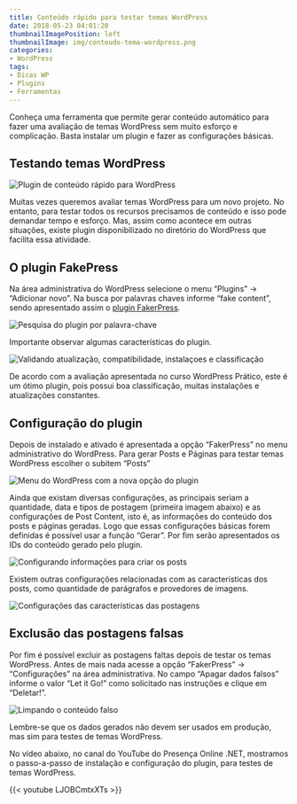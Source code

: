 ```yaml
---
title: Conteúdo rápido para testar temas WordPress
date: 2018-05-23 04:01:20
thumbnailImagePosition: left
thumbnailImage: img/conteudo-tema-wordpress.png
categories:
- WordPress
tags:
- Dicas WP
- Plugins
- Ferramentas
---
```

Conheça uma ferramenta que permite gerar conteúdo automático para fazer uma avaliação de temas WordPress sem muito esforço e complicação. Basta instalar um plugin e fazer as configurações básicas.

<!--more-->

## Testando temas WordPress

![Plugin de conteúdo rápido para WordPress](../../img/conteudo-tema-wordpress.png "Gerando conteúdo para WordPress")

Muitas vezes queremos avaliar temas WordPress para um novo projeto. No entanto, para testar todos os recursos precisamos de conteúdo e isso pode demandar tempo e esforço. Mas, assim como acontece em outras situações, existe plugin disponibilizado no diretório do WordPress que facilita essa atividade.

## O plugin FakePress

Na área administrativa do WordPress selecione o menu “Plugins” -> “Adicionar novo”. Na busca por palavras chaves informe “fake content”, sendo apresentado assim o [plugin FakerPress](https://wordpress.org/plugins/fakerpress/).

![Pesquisa do plugin por palavra-chave](../../img/01-pesquisa-plugin-conteudo.png "Pesquisando o plugin FakerPress no diretório do WordPress")

Importante observar algumas características do plugin.

![Validando atualização, compatibilidade, instalaçoes e classificação](../../img/02-plugin-conteudo-wp.png "Detalhes do plugin FakerPress")

De acordo com a avaliação apresentada no curso WordPress Prático, este é um ótimo plugin, pois possui boa classificação, muitas instalações e atualizações constantes.

## Configuração do plugin

Depois de instalado e ativado é apresentada a opção “FakerPress” no menu administrativo do WordPress. Para gerar Posts e Páginas para testar temas WordPress escolher o subitem “Posts”

![Menu do WordPress com a nova opção do plugin](../../img/03-opcao-menu-faker-press.png "Opção de menu FakerPress")

Ainda que existam diversas configurações, as principais seriam a quantidade, data e tipos de postagem (primeira imagem abaixo) e as configurações de Post Content, isto é, as informações do conteúdo dos posts e páginas geradas. Logo que essas configurações básicas forem definidas é possível usar a função “Gerar”. Por fim serão apresentados os IDs do conteúdo gerado pelo plugin.

![Configurando informações para criar os posts](../../img/04-gerar-postagem.png "Dados básicos para gerar postagem")

Existem outras configurações relacionadas com as características dos posts, como quantidade de parágrafos e provedores de imagens.

![Configurações das características das postagens](../../img/05-conteudo-post.png "Conteúdo do post")

## Exclusão das postagens falsas

Por fim é possível excluir as postagens faltas depois de testar os temas WordPress. Antes de mais nada acesse a opção “FakerPress” -> “Configurações” na área administrativa. No campo “Apagar dados falsos” informe o valor “Let it Go!” como solicitado nas instruções e clique em “Deletar!”.

![Limpando o conteúdo falso](../../img/06-deletar-conteudo.png "Deleção de dados falsos")

Lembre-se que os dados gerados não devem ser usados em produção, mas sim para testes de temas WordPress.

No vídeo abaixo, no canal do YouTube do Presença Online .NET, mostramos o passo-a-passo de instalação e configuração do plugin, para testes de temas WordPress.

{{< youtube LJOBCmtxXTs >}}
